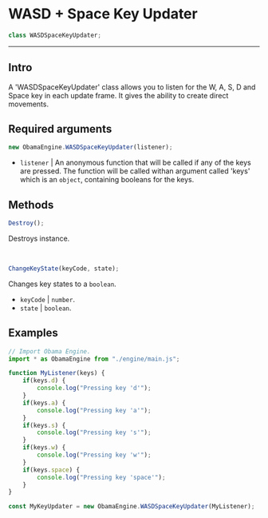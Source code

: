# WASD + Space Key Updater
```js
class WASDSpaceKeyUpdater;
```

- - -

## Intro
A 'WASDSpaceKeyUpdater' class allows you to listen for the W, A, S, D and Space key in each update frame. It gives the 
ability to create direct movements.

## Required arguments
```js
new ObamaEngine.WASDSpaceKeyUpdater(listener);
```
- ``listener`` | An anonymous function that will be called if any of the keys are pressed. The function will be called withan argument called 'keys' which is an ``object``, containing booleans for the keys.

## Methods

```js
Destroy();
```
Destroys instance.

<br>

```js
ChangeKeyState(keyCode, state);
```
Changes key states to a ``boolean``.
- ``keyCode`` | ``number``.
- ``state`` | ``boolean``.

## Examples

```js
// Import Obama Engine.
import * as ObamaEngine from "./engine/main.js";

function MyListener(keys) {
    if(keys.d) {
        console.log("Pressing key 'd'");
    }
    if(keys.a) {
        console.log("Pressing key 'a'");
    }
    if(keys.s) {
        console.log("Pressing key 's'");
    }
    if(keys.w) {
        console.log("Pressing key 'w'");
    }
    if(keys.space) {
        console.log("Pressing key 'space'");
    }
}

const MyKeyUpdater = new ObamaEngine.WASDSpaceKeyUpdater(MyListener);
```